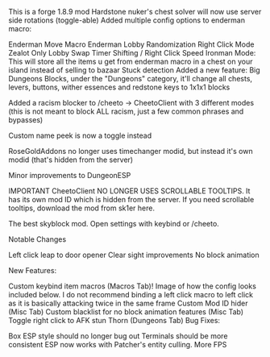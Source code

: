 This is a forge 1.8.9 mod Hardstone nuker's chest solver will now use server side rotations (toggle-able) Added multiple config options to enderman macro:

Enderman Move Macro Enderman Lobby Randomization Right Click Mode Zealot Only Lobby Swap Timer Shifting / Right Click Speed Ironman Mode: This will store all the items u get from enderman macro in a chest on your island instead of selling to bazaar Stuck detection Added a new feature: Big Dungeons Blocks, under the "Dungeons" category, it'll change all chests, levers, buttons, wither essences and redstone keys to 1x1x1 blocks

Added a racism blocker to /cheeto -> CheetoClient with 3 different modes (this is not meant to block ALL racism, just a few common phrases and bypasses)

Custom name peek is now a toggle instead

RoseGoldAddons no longer uses timechanger modid, but instead it's own modid (that's hidden from the server)

Minor improvements to DungeonESP

IMPORTANT
CheetoClient NO LONGER USES SCROLLABLE TOOLTIPS. It has its own mod ID which is hidden from the server. If you need scrollable tooltips, download the mod from sk1er here.

The best skyblock mod. Open settings with keybind or /cheeto.

Notable Changes

Left click leap to door opener
Clear sight improvements
No block animation



New Features:

Custom keybind item macros (Macros Tab)! Image of how the config looks included below. I do not recommend binding a left click macro to left click as it is basically attacking twice in the same frame
Custom Mod ID hider (Misc Tab)
Custom blacklist for no block animation features (Misc Tab)
Toggle right click to AFK stun Thorn (Dungeons Tab)
Bug Fixes:

Box ESP style should no longer bug out
Terminals should be more consistent
ESP now works with Patcher's entity culling. More FPS
